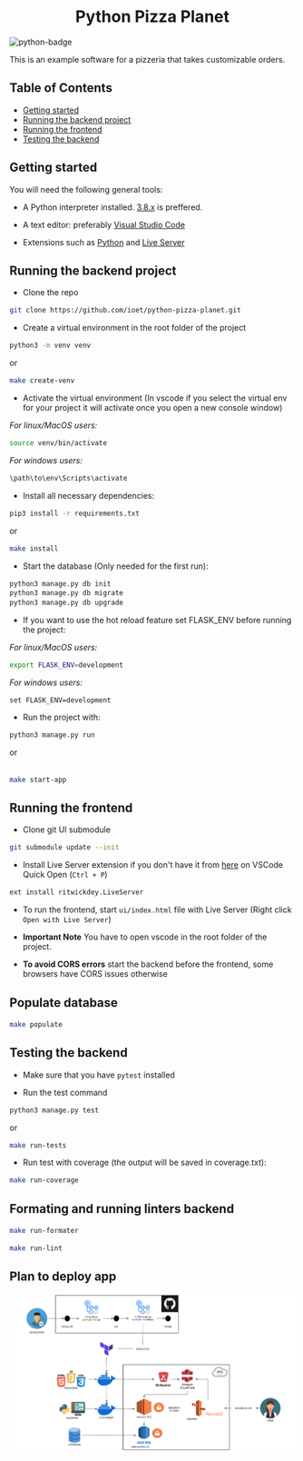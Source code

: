 <h1 align="center"> Python Pizza Planet </h1>

![python-badge](https://img.shields.io/badge/python-%2314354C.svg?style=for-the-badge&logo=python&logoColor=white)

This is an example software for a pizzeria that takes customizable orders.

## Table of Contents

- [Getting started](#getting-started)
- [Running the backend project](#running-the-backend-project)
- [Running the frontend](#running-the-frontend)
- [Testing the backend](#testing-the-backend)

## Getting started

You will need the following general tools:

- A Python interpreter installed. [3.8.x](https://www.python.org/downloads/release/python-3810/) is preffered.

- A text editor: preferably [Visual Studio Code](https://code.visualstudio.com/download)

- Extensions such as [Python](https://marketplace.visualstudio.com/items?itemName=ms-python.python) and [Live Server](https://marketplace.visualstudio.com/items?itemName=ritwickdey.LiveServer)

## Running the backend project

- Clone the repo

```bash
git clone https://github.com/ioet/python-pizza-planet.git
```

- Create a virtual environment in the root folder of the project

```bash
python3 -m venv venv
```
or
```bash
make create-venv
```

- Activate the virtual environment (In vscode if you select the virtual env for your project it will activate once you open a new console window)

_For linux/MacOS users:_

```bash
source venv/bin/activate 
```

_For windows users:_

```cmd
\path\to\env\Scripts\activate
```

- Install all necessary dependencies:

```bash
pip3 install -r requirements.txt
```
or
```bash
make install
```

- Start the database (Only needed for the first run):

```bash
python3 manage.py db init
python3 manage.py db migrate
python3 manage.py db upgrade
```

- If you want to use the hot reload feature set FLASK_ENV before running the project:

_For linux/MacOS users:_

```bash
export FLASK_ENV=development 
```

_For windows users:_

```CMD
set FLASK_ENV=development
```

- Run the project with:

```bash
python3 manage.py run
```
or
```bash

make start-app
```

## Running the frontend

- Clone git UI submodule

```bash
git submodule update --init
```

- Install Live Server extension if you don't have it from [here](https://marketplace.visualstudio.com/items?itemName=ritwickdey.LiveServer) on VSCode Quick Open (`Ctrl + P`)

```bash
ext install ritwickdey.LiveServer
```

- To run the frontend, start `ui/index.html` file with Live Server (Right click `Open with Live Server`)

- **Important Note** You have to open vscode in the root folder of the project.

- **To avoid CORS errors** start the backend before the frontend, some browsers have CORS issues otherwise

## Populate database

```bash
make populate
```

## Testing the backend

- Make sure that you have `pytest` installed

- Run the test command

```bash
python3 manage.py test
```
or 
```bash
make run-tests
```

- Run test with coverage (the output will be saved in coverage.txt):
```bash
make run-coverage
```

## Formating and running linters backend 

```bash
make run-formater
```
```bash
make run-lint
```

## Plan to deploy app
![plan to deploy the app](/utils/plan-to-deploy-app.png)
